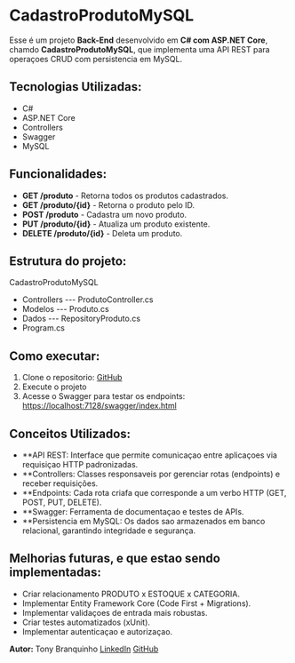 ﻿# CadastroProdutoMySQL

Esse é um projeto **Back-End** desenvolvido em **C# com ASP.NET Core**,
chamdo **CadastroProdutoMySQL**, que implementa uma API REST
para operaçoes CRUD com persistencia em MySQL.

## Tecnologias Utilizadas:
- C#
- ASP.NET Core
- Controllers
- Swagger
- MySQL

## Funcionalidades:
- **GET /produto** - Retorna todos os produtos cadastrados.
- **GET /produto/{id}** - Retorna o produto pelo ID.
- **POST /produto** - Cadastra um novo produto.
- **PUT /produto/{id}** - Atualiza um produto existente.
- **DELETE /produto/{id}** - Deleta um produto.

## Estrutura do projeto:
CadastroProdutoMySQL
- Controllers
--- ProdutoController.cs
- Modelos
--- Produto.cs
- Dados
--- RepositoryProduto.cs
- Program.cs

## Como executar:
1. Clone o repositorio: 
[GitHub](https://github.com/TonyBranquinho/CadastroProdutoMySQL)
2. Execute o projeto
3. Acesse o Swagger para testar os endpoints:
[https://localhost:7128/swagger/index.html](https://localhost:7128/swagger/index.html)

## Conceitos Utilizados:
- **API REST: Interface que permite comunicaçao entre aplicaçoes via 
requisiçao HTTP padronizadas.
- **Controllers: Classes responsaveis por gerenciar rotas (endpoints)
e receber requisições.
- **Endpoints: Cada rota criafa que corresponde a um verbo HTTP (GET,
POST, PUT, DELETE).
- **Swagger: Ferramenta de documentaçao e testes de APIs.
- **Persistencia em MySQL: Os dados sao armazenados em banco relacional,
garantindo integridade e segurança.

## Melhorias futuras, e que estao sendo implementadas:
- Criar relacionamento PRODUTO x ESTOQUE x CATEGORIA.
- Implementar Entity Framework Core (Code First + Migrations).
- Implementar validaçoes de entrada mais robustas. 
- Criar testes automatizados (xUnit).
- Implementar autenticaçao e autorizaçao.

**Autor:** Tony Branquinho
[LinkedIn](https://www.linkedin.com/in/jeferson-branquinho/)
[GitHub](https://github.com/TonyBranquinho)